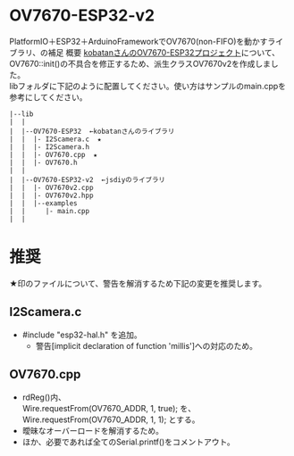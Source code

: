 # OV7670-ESP32-v2
PlatformIO＋ESP32＋ArduinoFrameworkでOV7670(non-FIFO)を動かすライブラリ、の補足
概要
[kobatanさんのOV7670-ESP32プロジェクト](https://github.com/kobatan/OV7670-ESP32)について、
OV7670::init()の不具合を修正するため、派生クラスOV7670v2を作成しました。  
libフォルダに下記のように配置してください。使い方はサンプルのmain.cppを参考にしてください。
```
|--lib
|  |
|  |--OV7670-ESP32  ←kobatanさんのライブラリ
|  |  |- I2Scamera.c  ★
|  |  |- I2Scamera.h
|  |  |- OV7670.cpp  ★
|  |  |- OV7670.h
|  |
|  |--OV7670-ESP32-v2  ←jsdiyのライブラリ
|  |  |- OV7670v2.cpp
|  |  |- OV7670v2.hpp
|  |  |--examples
|  |     |- main.cpp
|  |
```
# 推奨
★印のファイルについて、警告を解消するため下記の変更を推奨します。
## I2Scamera.c
- #include "esp32-hal.h" を追加。
  - 警告[implicit declaration of function 'millis']への対応のため。
## OV7670.cpp
- rdReg()内、  
	Wire.requestFrom(OV7670_ADDR, 1, true); を、  
	Wire.requestFrom(OV7670_ADDR, 1, 1); とする。
 - 曖昧なオーバーロードを解消するため。
- ほか、必要であれば全てのSerial.printf()をコメントアウト。
